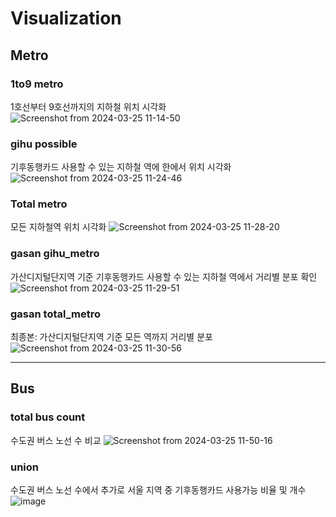 # Visualization

## Metro

### 1to9 metro
1호선부터 9호선까지의 지하철 위치 시각화
![Screenshot from 2024-03-25 11-14-50](https://github.com/addinedu-ros-5th/eda-repo-3/assets/86091697/10e42a18-bf12-4f0d-a155-0d1880082fcb)


### gihu possible 
기후동행카드 사용할 수 있는 지하철 역에 한에서 위치 시각화
![Screenshot from 2024-03-25 11-24-46](https://github.com/addinedu-ros-5th/eda-repo-3/assets/86091697/cb9d8632-d499-46ed-870d-be3201d7ba9c)


### Total metro 
모든 지하철역 위치 시각화
![Screenshot from 2024-03-25 11-28-20](https://github.com/addinedu-ros-5th/eda-repo-3/assets/86091697/46d7a402-19cb-4cf3-bfdc-0c45d13f63a4)

### gasan gihu_metro
가산디지털단지역 기준 기후동행카드 사용할 수 있는 지하철 역에서 거리별 분포 확인
![Screenshot from 2024-03-25 11-29-51](https://github.com/addinedu-ros-5th/eda-repo-3/assets/86091697/4792b9cb-db64-48b5-89fc-94043984e9f2)

### gasan total_metro
최종본: 가산디지털단지역 기준 모든 역까지 거리별 분포 
![Screenshot from 2024-03-25 11-30-56](https://github.com/addinedu-ros-5th/eda-repo-3/assets/86091697/46e7d8de-a9a1-481f-a2be-fd0679539f46)

---

## Bus

### total bus count
수도권 버스 노선 수 비교
![Screenshot from 2024-03-25 11-50-16](https://github.com/addinedu-ros-5th/eda-repo-3/assets/86091697/56635ec3-3656-4ac9-9cb1-9b61a14a7123)


### union
수도권 버스 노선 수에서 추가로 서울 지역 중 기후동행카드 사용가능 비율 및 개수
![image](https://github.com/addinedu-ros-5th/eda-repo-3/assets/86091697/2b23c2d5-ff92-4774-8e64-dd59ad2ea322)
